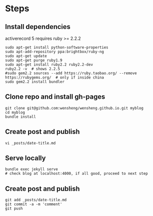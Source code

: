 # Steps

## Install dependencies

activerecord 5 requires ruby >= 2.2.2

    sudo apt-get install python-software-properties
    sudo apt-add-repository ppa:brightbox/ruby-ng
    sudo apt-get update
    sudo apt-get purge ruby1.9
    sudo apt-get install ruby2.2 ruby2.2-dev
    ruby2.2 -v  # shows 2.2.5
    #sudo gem2.2 sources --add https://ruby.taobao.org/ --remove https://rubygems.org/  # only if inside china
    sudo gem2.2 install bundler

## Clone repo and install gh-pages

    git clone git@github.com:wensheng/wensheng.github.io.git myblog
    cd myblog
    bundle install

## Create post and publish

    vi _posts/date-title.md

## Serve locally

    bundle exec jekyll serve
    # check blog at localhost:4000, if all good, proceed to next step

## Create post and publish

    git add _posts/date-title.md
    git commit -a -m 'comment'
    git push
